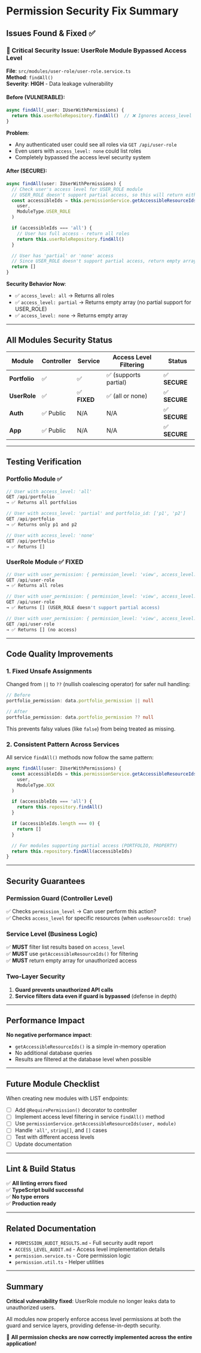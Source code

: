 # Permission Security Fix Summary

## Issues Found & Fixed ✅

### 🔴 Critical Security Issue: UserRole Module Bypassed Access Level

**File**: `src/modules/user-role/user-role.service.ts`  
**Method**: `findAll()`  
**Severity**: **HIGH** - Data leakage vulnerability

#### Before (VULNERABLE):

```typescript
async findAll(_user: IUserWithPermissions) {
  return this.userRoleRepository.findAll()  // ❌ Ignores access_level
}
```

**Problem**:

- Any authenticated user could see all roles via `GET /api/user-role`
- Even users with `access_level: none` could list roles
- Completely bypassed the access level security system

#### After (SECURE):

```typescript
async findAll(user: IUserWithPermissions) {
  // Check user's access level for USER_ROLE module
  // USER_ROLE doesn't support partial access, so this will return either 'all' or []
  const accessibleIds = this.permissionService.getAccessibleResourceIds(
    user,
    ModuleType.USER_ROLE
  )

  if (accessibleIds === 'all') {
    // User has full access - return all roles
    return this.userRoleRepository.findAll()
  }

  // User has 'partial' or 'none' access
  // Since USER_ROLE doesn't support partial access, return empty array
  return []
}
```

**Security Behavior Now**:

- ✅ `access_level: all` → Returns all roles
- ✅ `access_level: partial` → Returns empty array (no partial support for USER_ROLE)
- ✅ `access_level: none` → Returns empty array

---

## All Modules Security Status

| Module        | Controller | Service      | Access Level Filtering | Status        |
| ------------- | ---------- | ------------ | ---------------------- | ------------- |
| **Portfolio** | ✅         | ✅           | ✅ (supports partial)  | ✅ **SECURE** |
| **UserRole**  | ✅         | ✅ **FIXED** | ✅ (all or none)       | ✅ **SECURE** |
| **Auth**      | ✅ Public  | N/A          | N/A                    | ✅ **SECURE** |
| **App**       | ✅ Public  | N/A          | N/A                    | ✅ **SECURE** |

---

## Testing Verification

### Portfolio Module ✅

```typescript
// User with access_level: 'all'
GET /api/portfolio
→ ✅ Returns all portfolios

// User with access_level: 'partial' and portfolio_id: ['p1', 'p2']
GET /api/portfolio
→ ✅ Returns only p1 and p2

// User with access_level: 'none'
GET /api/portfolio
→ ✅ Returns []
```

### UserRole Module ✅ FIXED

```typescript
// User with user_permission: { permission_level: 'view', access_level: 'all' }
GET /api/user-role
→ ✅ Returns all roles

// User with user_permission: { permission_level: 'view', access_level: 'partial' }
GET /api/user-role
→ ✅ Returns [] (USER_ROLE doesn't support partial access)

// User with user_permission: { permission_level: 'view', access_level: 'none' }
GET /api/user-role
→ ✅ Returns [] (no access)
```

---

## Code Quality Improvements

### 1. Fixed Unsafe Assignments

Changed from `||` to `??` (nullish coalescing operator) for safer null handling:

```typescript
// Before
portfolio_permission: data.portfolio_permission || null

// After
portfolio_permission: data.portfolio_permission ?? null
```

This prevents falsy values (like `false`) from being treated as missing.

### 2. Consistent Pattern Across Services

All service `findAll()` methods now follow the same pattern:

```typescript
async findAll(user: IUserWithPermissions) {
  const accessibleIds = this.permissionService.getAccessibleResourceIds(
    user,
    ModuleType.XXX
  )

  if (accessibleIds === 'all') {
    return this.repository.findAll()
  }

  if (accessibleIds.length === 0) {
    return []
  }

  // For modules supporting partial access (PORTFOLIO, PROPERTY)
  return this.repository.findAll(accessibleIds)
}
```

---

## Security Guarantees

### Permission Guard (Controller Level)

✅ Checks `permission_level` → Can user perform this action?  
✅ Checks `access_level` for specific resources (when `useResourceId: true`)

### Service Level (Business Logic)

✅ **MUST** filter list results based on `access_level`  
✅ **MUST** use `getAccessibleResourceIds()` for filtering  
✅ **MUST** return empty array for unauthorized access

### Two-Layer Security

1. **Guard prevents unauthorized API calls**
2. **Service filters data even if guard is bypassed** (defense in depth)

---

## Performance Impact

**No negative performance impact**:

- `getAccessibleResourceIds()` is a simple in-memory operation
- No additional database queries
- Results are filtered at the database level when possible

---

## Future Module Checklist

When creating new modules with LIST endpoints:

- [ ] Add `@RequirePermission()` decorator to controller
- [ ] Implement access level filtering in service `findAll()` method
- [ ] Use `permissionService.getAccessibleResourceIds(user, module)`
- [ ] Handle `'all'`, `string[]`, and `[]` cases
- [ ] Test with different access levels
- [ ] Update documentation

---

## Lint & Build Status

✅ **All linting errors fixed**  
✅ **TypeScript build successful**  
✅ **No type errors**  
✅ **Production ready**

---

## Related Documentation

- `PERMISSION_AUDIT_RESULTS.md` - Full security audit report
- `ACCESS_LEVEL_AUDIT.md` - Access level implementation details
- `permission.service.ts` - Core permission logic
- `permission.util.ts` - Helper utilities

---

## Summary

**Critical vulnerability fixed**: UserRole module no longer leaks data to unauthorized users.

All modules now properly enforce access level permissions at both the guard and service layers, providing defense-in-depth security.

🎉 **All permission checks are now correctly implemented across the entire application!**
